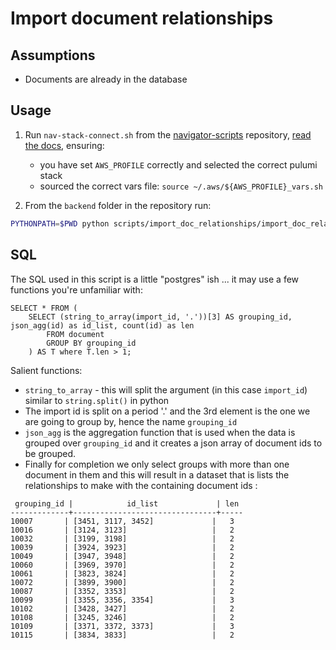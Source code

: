 # Import document relationships 

## Assumptions

- Documents are already in the database

## Usage

1. Run `nav-stack-connect.sh` from the [navigator-scripts](https://github.com/climatepolicyradar/navigator-scripts) repository, [read the docs](https://github.com/climatepolicyradar/navigator-scripts/blob/ffe777ba9f44d4570c3d8923a7fd5071f9aa4f49/docs/nav-stack-connect.md?plain=1#L1), ensuring:
	- you have set `AWS_PROFILE` correctly and selected the correct pulumi stack
	- sourced the correct vars file: `source ~/.aws/${AWS_PROFILE}_vars.sh`

2. From the `backend` folder in the repository run:
```bash
PYTHONPATH=$PWD python scripts/import_doc_relationships/import_doc_relationships.py
```

## SQL

The SQL used in this script is a little "postgres" ish ... it may use a few functions you're unfamiliar with:

```
SELECT * FROM (
	SELECT (string_to_array(import_id, '.'))[3] AS grouping_id, json_agg(id) as id_list, count(id) as len 
		FROM document 
		GROUP BY grouping_id
	) AS T where T.len > 1;
```

Salient functions:

- `string_to_array` - this will split the argument (in this case `import_id`) similar to `string.split()` in python
- The import id is split on a period '.' and the 3rd element is the one we are going to group by, hence the name `grouping_id`
- `json_agg` is the aggregation function that is used when the data is grouped over `grouping_id` and it creates a json array of document ids to be grouped.
- Finally for completion we only select groups with more than one document in them and this will result in a dataset that is lists the relationships to make with the containing document ids :
 
 ```
  grouping_id |            id_list             | len 
-------------+--------------------------------+-----
 10007       | [3451, 3117, 3452]             |   3
 10016       | [3124, 3123]                   |   2
 10032       | [3199, 3198]                   |   2
 10039       | [3924, 3923]                   |   2
 10049       | [3947, 3948]                   |   2
 10060       | [3969, 3970]                   |   2
 10061       | [3823, 3824]                   |   2
 10072       | [3899, 3900]                   |   2
 10087       | [3352, 3353]                   |   2
 10099       | [3355, 3356, 3354]             |   3
 10102       | [3428, 3427]                   |   2
 10108       | [3245, 3246]                   |   2
 10109       | [3371, 3372, 3373]             |   3
 10115       | [3834, 3833]                   |   2

 ```
